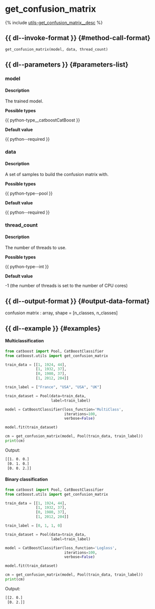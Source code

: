 # get_confusion_matrix

{% include [utils-get_confusion_matrix__desc](../_includes/work_src/reusage-python/get_confusion_matrix__desc.md) %}


## {{ dl--invoke-format }} {#method-call-format}

```python
get_confusion_matrix(model, data, thread_count)
```

## {{ dl--parameters }} {#parameters-list}

### model

#### Description

The trained model.

**Possible types**

{{ python-type__catboostCatBoost }}

**Default value**

{{ python--required }}

### data

#### Description

A set of samples to build the confusion matrix with.

**Possible types**

{{ python-type--pool }}

**Default value**

{{ python--required }}

### thread_count

#### Description

The number of threads to use.

**Possible types**

{{ python-type--int }}

**Default value**

-1 (the number of threads is set to the number of CPU cores)


## {{ dl--output-format }} {#output-data-format}

confusion matrix : array, shape = [n_classes, n_classes]

## {{ dl--example }} {#examples}

#### Multiclassification

```python
from catboost import Pool, CatBoostClassifier
from catboost.utils import get_confusion_matrix

train_data = [[1, 1924, 44],
              [1, 1932, 37],
              [0, 1980, 37],
              [1, 2012, 204]]

train_label = ["France", "USA", "USA", "UK"]

train_dataset = Pool(data=train_data,
                     label=train_label)

model = CatBoostClassifier(loss_function='MultiClass',
                           iterations=100,
                           verbose=False)

model.fit(train_dataset)

cm = get_confusion_matrix(model, Pool(train_data, train_label))
print(cm)

```

Output:

```bash
[[1. 0. 0.]
 [0. 1. 0.]
 [0. 0. 2.]]
```

#### Binary classification

```python
from catboost import Pool, CatBoostClassifier
from catboost.utils import get_confusion_matrix

train_data = [[1, 1924, 44],
              [1, 1932, 37],
              [0, 1980, 37],
              [1, 2012, 204]]

train_label = [0, 1, 1, 0]

train_dataset = Pool(data=train_data,
                     label=train_label)

model = CatBoostClassifier(loss_function='Logloss',
                           iterations=100,
                           verbose=False)

model.fit(train_dataset)

cm = get_confusion_matrix(model, Pool(train_data, train_label))
print(cm)

```

Output:

```bash
[[2. 0.]
 [0. 2.]]
```

